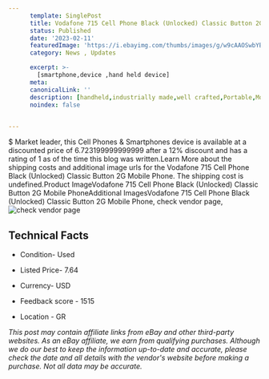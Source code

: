 ```yaml
---
      template: SinglePost
      title: Vodafone 715 Cell Phone Black (Unlocked) Classic Button 2G Mobile Phone
      status: Published
      date: '2023-02-11'
      featuredImage: 'https://i.ebayimg.com/thumbs/images/g/w9cAAOSwbYBjJUcl/s-l225.jpg'
      category: News , Updates

      excerpt: >-
        [smartphone,device ,hand held device]
      meta:
      canonicalLink: ''
      description: [handheld,industrially made,well crafted,Portable,Mobile,Compact,Convenient,Lightweight,Maneuverable,Man-portable,Miniature,Carriable,Hand-held,Light,Holdable,Transportable,Mobile device,Pocket-sized,On-the-go,Wireless,Cordless,Compact size,Convenient size, smartphone,device ,hand held device]
      noindex: false

        
---
```

$
    Market leader, this Cell Phones & Smartphones device is available at a discounted price of 6.723199999999999 after a 12% discount and has a rating of 1 as of the time this blog was written.Learn More about the shipping costs and additional image urls for the Vodafone 715 Cell Phone Black (Unlocked) Classic Button 2G Mobile Phone. The shipping cost is undefined.Product ImageVodafone 715 Cell Phone Black (Unlocked) Classic Button 2G Mobile PhoneAdditional ImagesVodafone 715 Cell Phone Black (Unlocked) Classic Button 2G Mobile Phone, check vendor page, ![check vendor page](https://origin-galleryplus.ebayimg.com/ws/web/225365208711_2_0_1/225x225.jpg,https://origin-galleryplus.ebayimg.com/ws/web/225365208711_3_0_1/225x225.jpg,https://origin-galleryplus.ebayimg.com/ws/web/225365208711_4_0_1/225x225.jpg,https://origin-galleryplus.ebayimg.com/ws/web/225365208711_5_0_1/225x225.jpg,https://origin-galleryplus.ebayimg.com/ws/web/225365208711_6_0_1/225x225.jpg,https://origin-galleryplus.ebayimg.com/ws/web/225365208711_7_0_1/225x225.jpg,https://origin-galleryplus.ebayimg.com/ws/web/225365208711_8_0_1/225x225.jpg,https://origin-galleryplus.ebayimg.com/ws/web/225365208711_9_0_1/225x225.jpg,https://origin-galleryplus.ebayimg.com/ws/web/225365208711_10_0_1/225x225.jpg,https://origin-galleryplus.ebayimg.com/ws/web/225365208711_11_0_1/225x225.jpg)
    
    

 ## Technical Facts 



     
      

 - Condition- Used 


      

 - Listed Price- 7.64 


      

 - Currency- USD 


      

 - Feedback score - 1515 


      

 - Location - GR 


      
      

 *_This post may contain affiliate links from eBay and other third-party websites. As an eBay affiliate, we earn from qualifying purchases. Although we do our best to keep the information up-to-date and accurate, please check the date and all details with the vendor's website before making a purchase. Not all data may be accurate._*



    
    
    
    
    